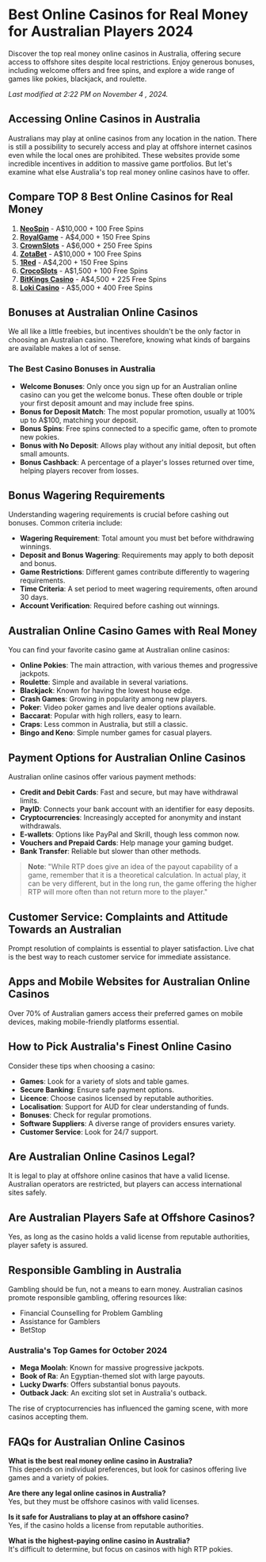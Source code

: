 # Best Online Casinos for Real Money for Australian Players 2024

Discover the top real money online casinos in Australia, offering secure access to offshore sites despite local restrictions. Enjoy generous bonuses, including welcome offers and free spins, and explore a wide range of games like pokies, blackjack, and roulette.

_Last modified at 2:22 PM on November 4 , 2024._

## Accessing Online Casinos in Australia

Australians may play at online casinos from any location in the nation. There is still a possibility to securely access and play at offshore internet casinos even while the local ones are prohibited. These websites provide some incredible incentives in addition to massive game portfolios. But let's examine what else Australia's top real money online casinos have to offer.

## Compare TOP 8 Best Online Casinos for Real Money

1. **[NeoSpin](https://bmbet.casino/go/auns/)** - A$10,000 + 100 Free Spins
2. **[RoyalGame](https://bmbet.casino/go/aurg/)** - A$4,000 + 150 Free Spins
3. **[CrownSlots](https://bmbet.casino/go/aucs/)** - A$6,000 + 250 Free Spins
4. **[ZotaBet](https://bmbet.casino/go/auzb/)** - A$10,000 + 100 Free Spins
5. **[1Red](https://bmbet.casino/go/au1r/)** - A$4,200 + 150 Free Spins
6. **[CrocoSlots](https://bmbet.casino/go/aucroc/)** - A$1,500 + 100 Free Spins
7. **[BitKings Casino](https://bmbet.casino/go/aubk/)** - A$4,500 + 225 Free Spins
8. **[Loki Casino](https://bmbet.casino/go/aulk/)** - A$5,000 + 400 Free Spins

## Bonuses at Australian Online Casinos

We all like a little freebies, but incentives shouldn't be the only factor in choosing an Australian casino. Therefore, knowing what kinds of bargains are available makes a lot of sense.

### The Best Casino Bonuses in Australia

- **Welcome Bonuses**: Only once you sign up for an Australian online casino can you get the welcome bonus. These often double or triple your first deposit amount and may include free spins.
- **Bonus for Deposit Match**: The most popular promotion, usually at 100% up to A$100, matching your deposit.
- **Bonus Spins**: Free spins connected to a specific game, often to promote new pokies.
- **Bonus with No Deposit**: Allows play without any initial deposit, but often small amounts.
- **Bonus Cashback**: A percentage of a player's losses returned over time, helping players recover from losses.

## Bonus Wagering Requirements

Understanding wagering requirements is crucial before cashing out bonuses. Common criteria include:

- **Wagering Requirement**: Total amount you must bet before withdrawing winnings.
- **Deposit and Bonus Wagering**: Requirements may apply to both deposit and bonus.
- **Game Restrictions**: Different games contribute differently to wagering requirements.
- **Time Criteria**: A set period to meet wagering requirements, often around 30 days.
- **Account Verification**: Required before cashing out winnings.

## Australian Online Casino Games with Real Money

You can find your favorite casino game at Australian online casinos:

- **Online Pokies**: The main attraction, with various themes and progressive jackpots.
- **Roulette**: Simple and available in several variations.
- **Blackjack**: Known for having the lowest house edge.
- **Crash Games**: Growing in popularity among new players.
- **Poker**: Video poker games and live dealer options available.
- **Baccarat**: Popular with high rollers, easy to learn.
- **Craps**: Less common in Australia, but still a classic.
- **Bingo and Keno**: Simple number games for casual players.

## Payment Options for Australian Online Casinos

Australian online casinos offer various payment methods:

- **Credit and Debit Cards**: Fast and secure, but may have withdrawal limits.
- **PayID**: Connects your bank account with an identifier for easy deposits.
- **Cryptocurrencies**: Increasingly accepted for anonymity and instant withdrawals.
- **E-wallets**: Options like PayPal and Skrill, though less common now.
- **Vouchers and Prepaid Cards**: Help manage your gaming budget.
- **Bank Transfer**: Reliable but slower than other methods.

> **Note**: "While RTP does give an idea of the payout capability of a game, remember that it is a theoretical calculation. In actual play, it can be very different, but in the long run, the game offering the higher RTP will more often than not return more to the player."

## Customer Service: Complaints and Attitude Towards an Australian

Prompt resolution of complaints is essential to player satisfaction. Live chat is the best way to reach customer service for immediate assistance.

## Apps and Mobile Websites for Australian Online Casinos

Over 70% of Australian gamers access their preferred games on mobile devices, making mobile-friendly platforms essential.

## How to Pick Australia's Finest Online Casino

Consider these tips when choosing a casino:

- **Games**: Look for a variety of slots and table games.
- **Secure Banking**: Ensure safe payment options.
- **Licence**: Choose casinos licensed by reputable authorities.
- **Localisation**: Support for AUD for clear understanding of funds.
- **Bonuses**: Check for regular promotions.
- **Software Suppliers**: A diverse range of providers ensures variety.
- **Customer Service**: Look for 24/7 support.

## Are Australian Online Casinos Legal?

It is legal to play at offshore online casinos that have a valid license. Australian operators are restricted, but players can access international sites safely.

## Are Australian Players Safe at Offshore Casinos?

Yes, as long as the casino holds a valid license from reputable authorities, player safety is assured.

## Responsible Gambling in Australia

Gambling should be fun, not a means to earn money. Australian casinos promote responsible gambling, offering resources like:

- Financial Counselling for Problem Gambling
- Assistance for Gamblers
- BetStop

### Australia's Top Games for October 2024

- **Mega Moolah**: Known for massive progressive jackpots.
- **Book of Ra**: An Egyptian-themed slot with large payouts.
- **Lucky Dwarfs**: Offers substantial bonus payouts.
- **Outback Jack**: An exciting slot set in Australia's outback.
  
The rise of cryptocurrencies has influenced the gaming scene, with more casinos accepting them.

## FAQs for Australian Online Casinos

**What is the best real money online casino in Australia?**  
This depends on individual preferences, but look for casinos offering live games and a variety of pokies.

**Are there any legal online casinos in Australia?**  
Yes, but they must be offshore casinos with valid licenses.

**Is it safe for Australians to play at an offshore casino?**  
Yes, if the casino holds a license from reputable authorities.

**What is the highest-paying online casino in Australia?**  
It's difficult to determine, but focus on casinos with high RTP pokies.
